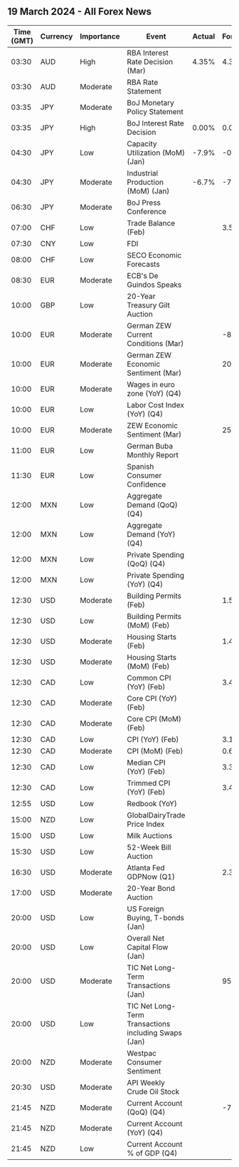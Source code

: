 ## 19 March 2024 - All Forex News

| Time (GMT) | Currency | Importance | Event | Actual | Forecast | Previous |
|------|----------|------------|-------|--------|----------|----------|
| 03:30 | AUD | High | RBA Interest Rate Decision (Mar) | 4.35% | 4.35% | 4.35% |
| 03:30 | AUD | Moderate | RBA Rate Statement |  |  |  |
| 03:35 | JPY | Moderate | BoJ Monetary Policy Statement |  |  |  |
| 03:35 | JPY | High | BoJ Interest Rate Decision | 0.00% | 0.00% | -0.10% |
| 04:30 | JPY | Low | Capacity Utilization (MoM) (Jan) | -7.9% | -0.1% | 0.2% |
| 04:30 | JPY | Moderate | Industrial Production (MoM) (Jan) | -6.7% | -7.5% | 1.4% |
| 06:30 | JPY | Moderate | BoJ Press Conference |  |  |  |
| 07:00 | CHF | Low | Trade Balance (Feb) |  | 3.500B | 4.738B |
| 07:30 | CNY | Low | FDI |  |  | -11.70% |
| 08:00 | CHF | Low | SECO Economic Forecasts |  |  |  |
| 08:30 | EUR | Moderate | ECB's De Guindos Speaks |  |  |  |
| 10:00 | GBP | Low | 20-Year Treasury Gilt Auction |  |  | 4.391% |
| 10:00 | EUR | Moderate | German ZEW Current Conditions (Mar) |  | -82.0 | -81.7 |
| 10:00 | EUR | Moderate | German ZEW Economic Sentiment (Mar) |  | 20.6 | 19.9 |
| 10:00 | EUR | Moderate | Wages in euro zone (YoY) (Q4) |  |  | 5.30% |
| 10:00 | EUR | Low | Labor Cost Index (YoY) (Q4) |  |  | 5.30% |
| 10:00 | EUR | Moderate | ZEW Economic Sentiment (Mar) |  | 25.4 | 25.0 |
| 11:00 | EUR | Low | German Buba Monthly Report |  |  |  |
| 11:30 | EUR | Low | Spanish Consumer Confidence |  |  | 78.6 |
| 12:00 | MXN | Low | Aggregate Demand (QoQ) (Q4) |  |  | 0.00% |
| 12:00 | MXN | Low | Aggregate Demand (YoY) (Q4) |  |  | 2.70% |
| 12:00 | MXN | Low | Private Spending (QoQ) (Q4) |  |  | 1.20% |
| 12:00 | MXN | Low | Private Spending (YoY) (Q4) |  |  | 4.30% |
| 12:30 | USD | Moderate | Building Permits (Feb) |  | 1.500M | 1.489M |
| 12:30 | USD | Low | Building Permits (MoM) (Feb) |  |  | -0.3% |
| 12:30 | USD | Moderate | Housing Starts (Feb) |  | 1.430M | 1.331M |
| 12:30 | USD | Moderate | Housing Starts (MoM) (Feb) |  |  | -14.8% |
| 12:30 | CAD | Low | Common CPI (YoY) (Feb) |  | 3.4% | 3.4% |
| 12:30 | CAD | Moderate | Core CPI (YoY) (Feb) |  |  | 2.4% |
| 12:30 | CAD | Moderate | Core CPI (MoM) (Feb) |  |  | 0.1% |
| 12:30 | CAD | Low | CPI (YoY) (Feb) |  | 3.1% | 2.9% |
| 12:30 | CAD | Moderate | CPI (MoM) (Feb) |  | 0.6% | 0.0% |
| 12:30 | CAD | Low | Median CPI (YoY) (Feb) |  | 3.3% | 3.3% |
| 12:30 | CAD | Low | Trimmed CPI (YoY) (Feb) |  | 3.4% | 3.4% |
| 12:55 | USD | Low | Redbook (YoY) |  |  | 3.0% |
| 15:00 | NZD | Low | GlobalDairyTrade Price Index |  |  | -2.3% |
| 15:00 | USD | Low | Milk Auctions |  |  | 3,630.0 |
| 15:30 | USD | Low | 52-Week Bill Auction |  |  | 4.695% |
| 16:30 | USD | Moderate | Atlanta Fed GDPNow (Q1) |  | 2.3% | 2.3% |
| 17:00 | USD | Moderate | 20-Year Bond Auction |  |  | 4.595% |
| 20:00 | USD | Low | US Foreign Buying, T-bonds (Jan) |  |  | 33.80B |
| 20:00 | USD | Low | Overall Net Capital Flow (Jan) |  |  | 139.80B |
| 20:00 | USD | Moderate | TIC Net Long-Term Transactions (Jan) |  | 95.5B | 160.2B |
| 20:00 | USD | Low | TIC Net Long-Term Transactions including Swaps (Jan) |  |  | 160.20B |
| 20:00 | NZD | Moderate | Westpac Consumer Sentiment |  |  | 88.9 |
| 20:30 | USD | Moderate | API Weekly Crude Oil Stock |  |  | -5.521M |
| 21:45 | NZD | Moderate | Current Account (QoQ) (Q4) |  | -7.79B | -11.47B |
| 21:45 | NZD | Moderate | Current Account (YoY) (Q4) |  |  | -30.58B |
| 21:45 | NZD | Low | Current Account % of GDP (Q4) |  |  | -7.60% |
